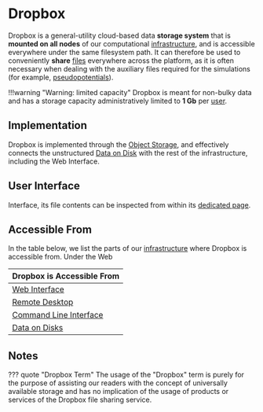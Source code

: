 # Dropbox

Dropbox is a general-utility cloud-based data **storage system** that is **mounted on all nodes** of our computational [infrastructure](../infrastructure/overview.md), and is accessible everywhere under the same filesystem path. It can therefore be used to conveniently **share** [files](files.md) everywhere across the platform, as it is often necessary when dealing with the auxiliary files required for the simulations (for example, [pseudopotentials](../methods-directory/pseudopotential/overview.md)).

!!!warning "Warning: limited capacity"
    Dropbox is meant for non-bulky data and has a storage capacity administratively limited to **1 Gb** per [user](../accounts/users.md).

## Implementation

Dropbox is implemented through the [Object Storage](overview.md), and effectively connects the unstructured [Data on Disk](../data-on-disk/overview.md) with the rest of the infrastructure, including the Web Interface.

## User Interface

Interface, its file contents can be inspected from within its [dedicated page](ui/dropbox-page.md).

## Accessible From 

In the table below, we list the parts of our [infrastructure](../infrastructure/overview.md) where Dropbox is accessible from. Under the Web 

| Dropbox is Accessible From |
|------------|
| [Web Interface](../ui/overview.md) |
| [Remote Desktop](../remote-connection/remote-desktop.md) |
| [Command Line Interface](../cli/overview.md) |
| [Data on Disks](../data-on-disk/overview.md) |

## Notes

??? quote "Dropbox Term"
    The usage of the "Dropbox" term is purely for the purpose of assisting our readers with the concept of universally available storage and has no implication of the usage of products or services of the Dropbox file sharing service.
